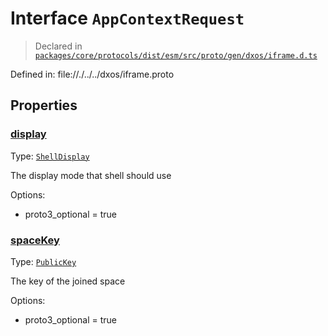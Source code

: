# Interface `AppContextRequest`
> Declared in [`packages/core/protocols/dist/esm/src/proto/gen/dxos/iframe.d.ts`]()

Defined in:
   file://./../../dxos/iframe.proto
## Properties
### [display]()
Type: <code>[ShellDisplay](/api/@dxos/react-client/enums#ShellDisplay)</code>

The display mode that shell should use

Options:
  - proto3_optional = true

### [spaceKey]()
Type: <code>[PublicKey](/api/@dxos/react-client/classes/PublicKey)</code>

The key of the joined space

Options:
  - proto3_optional = true

    